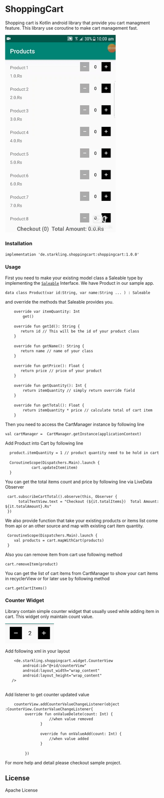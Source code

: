 # ShoppingCart

Shopping cart is Kotlin android library that provide you cart managment feature. This library use coroutine to make cart management fast.

![Demonstration of the shopping cart sample](ScreenShots/video.gif)

### Installation

``` implementation 'de.starkling.shoppingcart:shoppingcart:1.0.0' ```

### Usage

First you need to make your existing model class a Saleable type by implementing the [`Saleable`](https://github.com/zabi90/ShoppingCart/blob/master/shoppingcart/src/main/java/de/starkling/shoppingcart/models/Saleable.kt) Interface. We have Product in our sample app.

```
data class Product(var id:String, var name:String ... ) : Saleable 
```
and override the methods that Saleable provides you.

```
    override var itemQuantity: Int
        get()
      
    override fun getId(): String {
       return id // This will be the id of your product class
    }

    override fun getName(): String {
       return name // name of your class
    }

    override fun getPrice(): Float {
       return price // price of your product
    }

    override fun getQuantity(): Int {
        return itemQuantity // simply return override field
    }

    override fun getTotal(): Float {
        return itemQuantity * price // calculate total of cart item
    }
```


Then you need to access the CartManager instance by following line

```
val cartManager =  CartManager.getInstance(applicationContext)
```
Add Product into Cart by following line

```val product = Product("1","Egg",15)
  product.itemQuantity = 1 // product quantity need to be hold in cart 
  
  CoroutineScope(Dispatchers.Main).launch {
            cart.updateItem(item)
  }
```
You can get the total items count and price by following line via LiveData Observer

```
 cart.subscribeCartTotal().observe(this, Observer {
      totalTextView.text = "Checkout (${it.totalItems})  Total Amount: ${it.totalAmount}.Rs"
 })

```

We also provide function that take your existing products or items list come from api or an other source and map with existing cart item quantity.

```
 CoroutineScope(Dispatchers.Main).launch {
    val products = cart.mapWithCart(products)
 }        
```

Also you can remove item from cart use following method
```
cart.removeItem(product)
```

You can get the list of cart items from CartManager to show your cart items in recyclerView or for later use by following method

```
cart.getCartItems()
```
### Counter Widget
Library contain simple counter widget that usually used while adding item in cart. This widget only maintain count value.

![Demonstration of the shopping cart sample](ScreenShots/shot_one.png)

Add following xml in your layout
```
    <de.starkling.shoppingcart.widget.CounterView
        android:id="@+id/counterView"
        android:layout_width="wrap_content"
        android:layout_height="wrap_content"
   />
   
```
Add listener to get counter updated value

```
    counterView.addCounterValueChangeListener(object :CounterView.CounterValueChangeListener{
         override fun onValueDelete(count: Int) {
                    //when value removed
                }

                override fun onValueAdd(count: Int) {
                    //when value added
                }
               
         })
```            
For more help and detail please checkout sample project. 

License
----

Apache License
